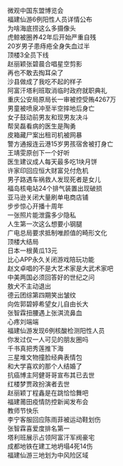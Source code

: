 微观中国东盟博览会  
福建仙游6例阳性人员详情公布  
为啥海底捞这么多摄像头  
虎鲸被圈养42年后开始严重自残  
20岁男子患痔疮全身失血过半  
顶楼3全员下线  
赵丽颖张碧晨合唱星空剪影  
再也不敢去掏耳朵了  
沙县做成了我吃不起的样子  
阿富汗塔利班取消临时政府就职典礼  
重庆公安局原局长一审被控受贿4267万  
男童被喷泉冲至半空摔地后身亡  
女子鼓动前男友和现男友决斗  
帮吴磊看病的医生是陶勇  
皮箱藏尸案出租司机被网暴  
警方通报连云港15岁男孩宿舍被打身亡  
王靖雯原创下一个好听  
医生建议成人每天最多吃1块月饼  
许家印回应恒大财富兑付危机  
男子路遇车祸救人发现死者是女儿  
福岛核电站24个排气装置出现破损  
亚马逊关闭大量刷单电商店铺  
步步惊心开播十周年  
一张照片能泄露多少隐私  
人生第一次这么想要小钢腿  
广电总局要求抵制唯颜值的畸形文化  
顶楼大结局  
日本一根黄瓜13元  
比心APP永久关闭游戏陪玩功能  
赵文卓唱的不是大艺术家是大武术家吧  
中美两国必须回答好的世纪之问  
敖犬不主动退出  
德云团综第四期笑出皱纹  
向佐郭碧婷希望女儿自由长大  
张智霖扭腰遇上张淇流鼻血  
心疼刘端端  
福建仙游发现6例核酸检测阳性人员  
你发过仅一人可见的朋友圈吗  
千书真把秀莲推下海  
三星堆文物撞脸经典表情包  
和大学喜欢的那个人结婚了  
抗癌博主阿健哥哥宣布其已去世  
红楼梦贾政扮演者去世  
赵丽颖丁程鑫是在跳恰恰舞吧  
福建莆田疫情防控新闻发布会  
教师节快乐  
李宁客服回应陈雨菲被运动鞋划伤  
张智霖喜爱度排名第一  
塔利班展示占领阿富汗军阀豪宅  
成都地铁在建工地坍塌4死14伤  
福建仙游三地划为中风险区域  
